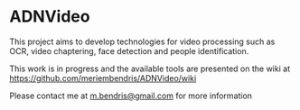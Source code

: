 # ADNVideo
This project aims to develop technologies for video processing such as OCR, video chaptering, face detection and people identification.

This work is in progress and the available tools are presented on the wiki at https://github.com/meriembendris/ADNVideo/wiki

Please contact me at m.bendris@gmail.com for more information
